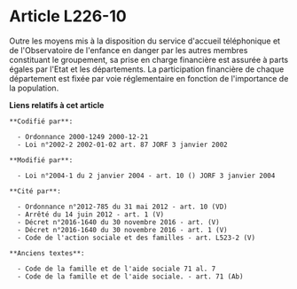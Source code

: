 # Article L226-10

Outre les moyens mis à la disposition du service d'accueil téléphonique et de l'Observatoire de l'enfance en danger par les
autres membres constituant le groupement, sa prise en charge financière est assurée à parts égales par l'Etat et les
départements. La participation financière de chaque département est fixée par voie réglementaire en fonction de l'importance
de la population.

**Liens relatifs à cet article**

	**Codifié par**:

	  - Ordonnance 2000-1249 2000-12-21
	  - Loi n°2002-2 2002-01-02 art. 87 JORF 3 janvier 2002

	**Modifié par**:

	  - Loi n°2004-1 du 2 janvier 2004 - art. 10 () JORF 3 janvier 2004

	**Cité par**:

	  - Ordonnance n°2012-785 du 31 mai 2012 - art. 10 (VD)
	  - Arrêté du 14 juin 2012 - art. 1 (V)
	  - Décret n°2016-1640 du 30 novembre 2016 - art. (V)
	  - Décret n°2016-1640 du 30 novembre 2016 - art. 1 (V)
	  - Code de l'action sociale et des familles - art. L523-2 (V)

	**Anciens textes**:

	  - Code de la famille et de l'aide sociale 71 al. 7
	  - Code de la famille et de l'aide sociale. - art. 71 (Ab)
